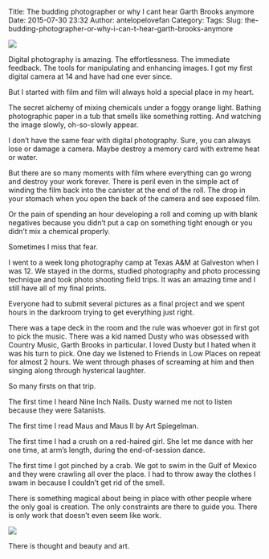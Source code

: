 Title: The budding photographer or why I cant hear Garth Brooks anymore
Date: 2015-07-30 23:32
Author: antelopelovefan
Category: 
Tags: 
Slug: the-budding-photographer-or-why-i-can-t-hear-garth-brooks-anymore

<img src="https://d262ilb51hltx0.cloudfront.net/max/800/1*zC6xv7Mf50V7A9S6IV6Smw.jpeg"  />

Digital photography is amazing. The effortlessness. The immediate feedback. The tools for manipulating and enhancing images. I got my first digital camera at 14 and have had one ever since.

But I started with film and film will always hold a special place in my heart.

The secret alchemy of mixing chemicals under a foggy orange light. Bathing photographic paper in a tub that smells like something rotting. And watching the image slowly, oh-so-slowly appear.

I don’t have the same fear with digital photography. Sure, you can always lose or damage a camera. Maybe destroy a memory card with extreme heat or water.

But there are so many moments with film where everything can go wrong and destroy your work forever. There is peril even in the simple act of winding the film back into the canister at the end of the roll. The drop in your stomach when you open the back of the camera and see exposed film.

Or the pain of spending an hour developing a roll and coming up with blank negatives because you didn’t put a cap on something tight enough or you didn’t mix a chemical properly.

Sometimes I miss that fear.

I went to a week long photography camp at Texas A&M at Galveston when I was 12. We stayed in the dorms, studied photography and photo processing technique and took photo shooting field trips. It was an amazing time and I still have all of my final prints.

Everyone had to submit several pictures as a final project and we spent hours in the darkroom trying to get everything just right.

There was a tape deck in the room and the rule was whoever got in first got to pick the music. There was a kid named Dusty who was obsessed with Country Music, Garth Brooks in particular. I loved Dusty but I hated when it was his turn to pick. One day we listened to Friends in Low Places on repeat for almost 2 hours. We went through phases of screaming at him and then singing along through hysterical laughter.

So many firsts on that trip.

The first time I heard Nine Inch Nails. Dusty warned me not to listen because they were Satanists.

The first time I read Maus and Maus II by Art Spiegelman.

The first time I had a crush on a red-haired girl. She let me dance with her one time, at arm’s length, during the end-of-session dance.

The first time I got pinched by a crab. We got to swim in the Gulf of Mexico and they were crawling all over the place. I had to throw away the clothes I swam in because I couldn’t get rid of the smell.

There is something magical about being in place with other people where the only goal is creation. The only constraints are there to guide you. There is only work that doesn’t even seem like work.

<img src="https://d262ilb51hltx0.cloudfront.net/max/800/1*OtsHpeiqCiFlcdcDb0A48g.jpeg"  />

There is thought and beauty and art.

